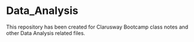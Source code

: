 # Data_Analysis
This repository has been created for Clarusway Bootcamp class notes and other Data Analysis related files.

